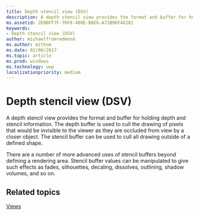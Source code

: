 ```yaml
---
title: Depth stencil view (DSV)
description: A depth stencil view provides the format and buffer for holding depth and stencil information.
ms.assetid: 2E8BFF7F-76F8-408E-B8E6-A71B9DF46281
keywords:
- Depth stencil view (DSV)
author: michaelfromredmond
ms.author: mithom
ms.date: 02/08/2017
ms.topic: article
ms.prod: windows
ms.technology: uwp
localizationpriority: medium
---
```


# Depth stencil view (DSV)


A depth stencil view provides the format and buffer for holding depth and stencil information. The depth buffer is used to cull the drawing of pixels that would be invisible to the viewer as they are occluded from view by a closer object. The stencil buffer can be used to cull all drawing outside of a defined shape.

There are a number of more advanced uses of stencil buffers beyond defining a rendering area. Stencil buffer values can be manipulated to give such effects as fades, silhouettes, decaling, dissolves, outlining, shadow volumes, and so on.

## <span id="related-topics"></span>Related topics


[Views](views.md)

 

 




